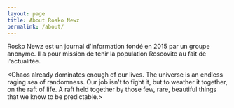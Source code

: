```yaml
---
layout: page
title: About Rosko Newz
permalink: /about/
---
```


Rosko Newz est un journal d'information fondé en 2015 par un groupe anonyme.
Il a pour mission de tenir la population Roscovite au fait de l'actualitée.

<Chaos already dominates enough of our lives. The universe is an endless raging sea of randomness. Our job isn't to fight it, but to weather it together, on the raft of life. A raft held together by those few, rare, beautiful things that we know to be predictable.>
